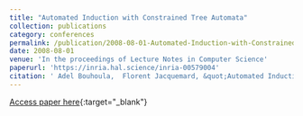 ```yaml
---
title: "Automated Induction with Constrained Tree Automata"
collection: publications
category: conferences
permalink: /publication/2008-08-01-Automated-Induction-with-Constrained-Tree-Automata
date: 2008-08-01
venue: 'In the proceedings of Lecture Notes in Computer Science'
paperurl: 'https://inria.hal.science/inria-00579004'
citation: ' Adel Bouhoula,  Florent Jacquemard, &quot;Automated Induction with Constrained Tree Automata.&quot; In the proceedings of Lecture Notes in Computer Science, 2008.'
---
```

[Access paper here](https://inria.hal.science/inria-00579004){:target="_blank"}
